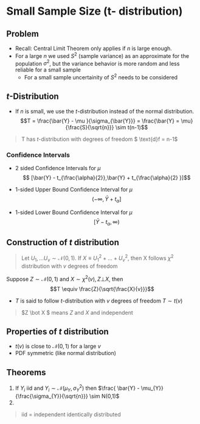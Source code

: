 # Small Sample Size (t- distribution)

## Problem
* Recall: Central Limit Theorem only applies if $n$ is large enough.
* For a large $n$ we used $S^{2}$ (sample variance) as an approximate for the population $\sigma^{2}$, but the variance behavior is more random and less reliable for a small sample
    * For a small sample uncertainity of $S^{2}$ needs to be considered

## $t$-Distribution
* If $n$ is small, we use the $t$-distribution instead of the normal distribution.
$$T =  \frac{\bar{Y} - \mu }{\sigma_{\bar{Y}}} = \frac{\bar{Y} = \mu}{\frac{S}{\sqrt{n}}} \sim t(n-1)$$

> T has $t$-distribution with degrees of freedom $ \text{d}f = n-1$

### Confidence Intervals

* 2 sided Confidence Intervals for $\mu$
$$ [\bar{Y} - t_{\frac{\alpha}{2}},\bar{Y} + t_{\frac{\alpha}{2} }]$$

* 1-sided Upper Bound Confidence Interval for $\mu$
$$ (- \infty,\bar{Y} + t_{\alpha}]$$
* 1-sided Lower Bound Confidence Interval for $\mu$
$$ [\bar{Y} - t_{\alpha}, \infty)$$

## Construction of $t$ distribution

> Let $U_{1}, ... U_{v} \sim \mathcal{N}(0,1)$. If $X \equiv U_{1}^{2} + ... + U_{v}^{2}$, then X follows $\chi^{2}$ distribution with $v$ degrees of freedom

Suppose $Z \sim \mathcal{N}(0,1)$ and $X \sim \chi^{2}(v), Z \bot X$, then 
$$T \equiv \frac{Z}{\sqrt{\frac{X}{v}}}$$
* $T$ is said to follow $t$-distribution with $v$ degrees of freedom
$T \sim t(v)$
> $Z \bot X $ means $Z$ and $X$ and independent

## Properties of $t$ distribution
* $t(v)$ is close to $\mathcal{N}(0,1)$ for a large $v$
* PDF symmetric (like normal distribution)


## Theorems
1. If $Y_{i}$ iid and $Y_{i} \sim \mathcal{N}(\mu_{Y}, \sigma^{2}_{Y})$ then $\frac{ \bar{Y} - \mu_{Y}}{\frac{\sigma_{Y}}{\sqrt{n}}} \sim N(0,1)$
2. 

> iid = independent identically distributed